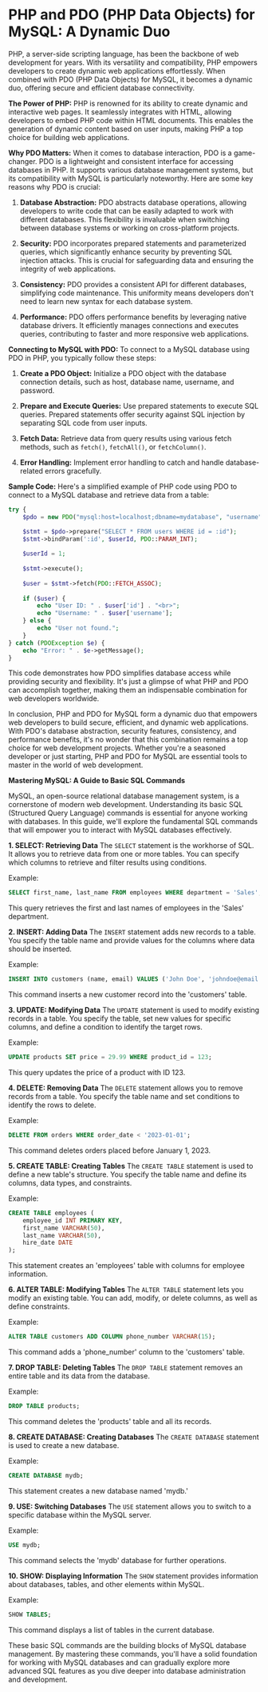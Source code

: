 # PHP and PDO (PHP Data Objects) for MySQL: A Dynamic Duo

PHP, a server-side scripting language, has been the backbone of web development for years. With its versatility and compatibility, PHP empowers developers to create dynamic web applications effortlessly. When combined with PDO (PHP Data Objects) for MySQL, it becomes a dynamic duo, offering secure and efficient database connectivity.

**The Power of PHP:**
PHP is renowned for its ability to create dynamic and interactive web pages. It seamlessly integrates with HTML, allowing developers to embed PHP code within HTML documents. This enables the generation of dynamic content based on user inputs, making PHP a top choice for building web applications.

**Why PDO Matters:**
When it comes to database interaction, PDO is a game-changer. PDO is a lightweight and consistent interface for accessing databases in PHP. It supports various database management systems, but its compatibility with MySQL is particularly noteworthy. Here are some key reasons why PDO is crucial:

1. **Database Abstraction:** PDO abstracts database operations, allowing developers to write code that can be easily adapted to work with different databases. This flexibility is invaluable when switching between database systems or working on cross-platform projects.

2. **Security:** PDO incorporates prepared statements and parameterized queries, which significantly enhance security by preventing SQL injection attacks. This is crucial for safeguarding data and ensuring the integrity of web applications.

3. **Consistency:** PDO provides a consistent API for different databases, simplifying code maintenance. This uniformity means developers don't need to learn new syntax for each database system.

4. **Performance:** PDO offers performance benefits by leveraging native database drivers. It efficiently manages connections and executes queries, contributing to faster and more responsive web applications.

**Connecting to MySQL with PDO:**
To connect to a MySQL database using PDO in PHP, you typically follow these steps:

1. **Create a PDO Object:** Initialize a PDO object with the database connection details, such as host, database name, username, and password.

2. **Prepare and Execute Queries:** Use prepared statements to execute SQL queries. Prepared statements offer security against SQL injection by separating SQL code from user inputs.

3. **Fetch Data:** Retrieve data from query results using various fetch methods, such as `fetch()`, `fetchAll()`, or `fetchColumn()`.

4. **Error Handling:** Implement error handling to catch and handle database-related errors gracefully.

**Sample Code:**
Here's a simplified example of PHP code using PDO to connect to a MySQL database and retrieve data from a table:

```php
try {
    $pdo = new PDO("mysql:host=localhost;dbname=mydatabase", "username", "password");

    $stmt = $pdo->prepare("SELECT * FROM users WHERE id = :id");
    $stmt->bindParam(':id', $userId, PDO::PARAM_INT);
    
    $userId = 1;
    
    $stmt->execute();
    
    $user = $stmt->fetch(PDO::FETCH_ASSOC);
    
    if ($user) {
        echo "User ID: " . $user['id'] . "<br>";
        echo "Username: " . $user['username'];
    } else {
        echo "User not found.";
    }
} catch (PDOException $e) {
    echo "Error: " . $e->getMessage();
}
```

This code demonstrates how PDO simplifies database access while providing security and flexibility. It's just a glimpse of what PHP and PDO can accomplish together, making them an indispensable combination for web developers worldwide.

In conclusion, PHP and PDO for MySQL form a dynamic duo that empowers web developers to build secure, efficient, and dynamic web applications. With PDO's database abstraction, security features, consistency, and performance benefits, it's no wonder that this combination remains a top choice for web development projects. Whether you're a seasoned developer or just starting, PHP and PDO for MySQL are essential tools to master in the world of web development.

**Mastering MySQL: A Guide to Basic SQL Commands**

MySQL, an open-source relational database management system, is a cornerstone of modern web development. Understanding its basic SQL (Structured Query Language) commands is essential for anyone working with databases. In this guide, we'll explore the fundamental SQL commands that will empower you to interact with MySQL databases effectively.

**1. SELECT: Retrieving Data**
The `SELECT` statement is the workhorse of SQL. It allows you to retrieve data from one or more tables. You can specify which columns to retrieve and filter results using conditions.

Example:
```sql
SELECT first_name, last_name FROM employees WHERE department = 'Sales';
```

This query retrieves the first and last names of employees in the 'Sales' department.

**2. INSERT: Adding Data**
The `INSERT` statement adds new records to a table. You specify the table name and provide values for the columns where data should be inserted.

Example:
```sql
INSERT INTO customers (name, email) VALUES ('John Doe', 'johndoe@email.com');
```

This command inserts a new customer record into the 'customers' table.

**3. UPDATE: Modifying Data**
The `UPDATE` statement is used to modify existing records in a table. You specify the table, set new values for specific columns, and define a condition to identify the target rows.

Example:
```sql
UPDATE products SET price = 29.99 WHERE product_id = 123;
```

This query updates the price of a product with ID 123.

**4. DELETE: Removing Data**
The `DELETE` statement allows you to remove records from a table. You specify the table name and set conditions to identify the rows to delete.

Example:
```sql
DELETE FROM orders WHERE order_date < '2023-01-01';
```

This command deletes orders placed before January 1, 2023.

**5. CREATE TABLE: Creating Tables**
The `CREATE TABLE` statement is used to define a new table's structure. You specify the table name and define its columns, data types, and constraints.

Example:
```sql
CREATE TABLE employees (
    employee_id INT PRIMARY KEY,
    first_name VARCHAR(50),
    last_name VARCHAR(50),
    hire_date DATE
);
```

This statement creates an 'employees' table with columns for employee information.

**6. ALTER TABLE: Modifying Tables**
The `ALTER TABLE` statement lets you modify an existing table. You can add, modify, or delete columns, as well as define constraints.

Example:
```sql
ALTER TABLE customers ADD COLUMN phone_number VARCHAR(15);
```

This command adds a 'phone_number' column to the 'customers' table.

**7. DROP TABLE: Deleting Tables**
The `DROP TABLE` statement removes an entire table and its data from the database.

Example:
```sql
DROP TABLE products;
```

This command deletes the 'products' table and all its records.

**8. CREATE DATABASE: Creating Databases**
The `CREATE DATABASE` statement is used to create a new database.

Example:
```sql
CREATE DATABASE mydb;
```

This statement creates a new database named 'mydb.'

**9. USE: Switching Databases**
The `USE` statement allows you to switch to a specific database within the MySQL server.

Example:
```sql
USE mydb;
```

This command selects the 'mydb' database for further operations.

**10. SHOW: Displaying Information**
The `SHOW` statement provides information about databases, tables, and other elements within MySQL.

Example:
```sql
SHOW TABLES;
```

This command displays a list of tables in the current database.

These basic SQL commands are the building blocks of MySQL database management. By mastering these commands, you'll have a solid foundation for working with MySQL databases and can gradually explore more advanced SQL features as you dive deeper into database administration and development.